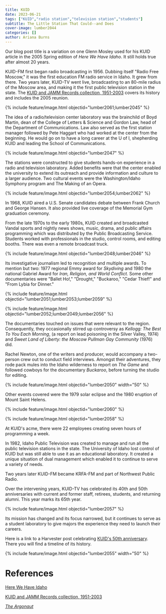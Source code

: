 ```yaml
---
title: KUID 
date: 2023-06-21
tags: ["KUID","radio station","television station","students"]
subtitle: The Little Station That Could--and Does
cover-image: lumber2044
categories: []
author: Ariana Burns
---
```

Our blog post title is a variation on one Glenn Mosley used for his KUID article in the 2005 Spring edition of *Here We Have Idaho*. It still holds true after almost 20 years.

KUID-FM first began radio broadcasting in 1956. Dubbing itself "Radio Free Moscow," it was the first education FM radio service in Idaho. It grew from there. Two years later, KUID-TV went live, broadcasting to an 80-mile radius of the Moscow area, and making it the first public television station in the state. The [KUID and JAMM Records collection, 1951-2003](https://archiveswest.orbiscascade.org/ark:80444/xv851765) covers its history and includes the 2005 reunion.

{% include feature/image.html objectid="lumber2061;lumber2045" %}

The idea of a radio/television center laboratory was the brainchild of Boyd Martin, dean of the College of Letters & Science and Gordon Law, head of the Department of Communications. Law also served as the first station manager followed by Pete Haggart who had worked at the center from the beginning. He would go on to have a long career at the U of I, shepherding KUID and leading the School of Communications.

{% include feature/image.html objectid="lumber2047" %}

The stations were constructed to give students hands-on experience in a radio and television laboratory. Added benefits were that the center enabled the university to extend its outreach and provide information and culture to a larger audience. Two cultural events were the Washington/Idaho Symphony program and The Making of an Opera. 

{% include feature/image.html objectid="lumber2054;lumber2062" %}

In 1968, KUID aired a U.S. Senate candidates debate between Frank Church and George Hansen. It also provided live coverage of the Memorial Gym graduation ceremony.

From the late 1970s to the early 1980s, KUID created and broadcasted Vandal sports and nightly news shows, music, drama, and public affairs programming which was distributed by the Public Broadcasting Service. Students worked with professionals in the studio, control rooms, and editing booths. There was even a remote broadcast truck.

{% include feature/image.html objectid="lumber2048;lumber2046" %}

Its investigative journalism led to recognition and multiple awards. To mention but two: 1977 regional Emmy award for *Skydiving* and 1980 the national Gabriel Award for *Iran, Religion, and World Conflict.* Some other documentaries were "Ballet Ho!," "Drought," "Buckaroo," "Cedar Thief!" and "From Lybia for Dinner."

{% include feature/image.html objectid="lumber2051;lumber2053;lumber2059" %}

{% include feature/image.html objectid="lumber2052;lumber2049;lumber2056" %}

The documentaries touched on issues that were relevant to the region. Consequently, they occasionally stirred up controversy as *Kellogg: The Best To You Each Morning*, (a report on lead poisoning in the Silver Valley, 1974) and *Sweet Land of Liberty: the Moscow Pullman Gay Community* (1976) did. 

Rachel Newton, one of the writers and producer, would accompany a two-person crew out to conduct field interviews. Amongst their adventures, they rode pack mules into the Idaho wilderness to report on *The Game* and followed cowboys for the documentary *Buckaroo*, before turning the studio for editing.

{% include feature/image.html objectid="lumber2050" width="50" %}

Other events covered were the 1979 solar eclipse and the 1980 eruption of Mount Saint Helens.

{% include feature/image.html objectid="lumber2060" %}  

{% include feature/image.html objectid="lumber2058" %}  

At KUID's acme, there were 22 employees creating seven hours of programming a week. 

In 1982, Idaho Public Television was created to manage and run all the public television stations in the state. The University of Idaho lost control of KUID but was still able to use it as an educational laboratory. It created a unique situation of dual management which enabled it to continue to serve a variety of needs.  

Two years later KUID-FM became KRFA-FM and part of Northwest Public Radio. 

Over the intervening years, KUID-TV has celebrated its 40th and 50th anniversaries with current and former staff, retirees, students, and returning alumni. This year marks its 65th year. 

{% include feature/image.html objectid="lumber2057" %}

Its mission has changed and its focus narrowed, but it continues to serve as a student laboratory to give majors the experience they need to launch their careers.

Here is a link to a Harvester post celebrating [KUID's 50th anniversary](https://harvester.lib.uidaho.edu/posts/2015/10/09/happy-50th-anniversary-kuid.html). There you will find a timeline of its history.

{% include feature/image.html objectid="lumber2055" width="50" %}

# References

[Here We Have Idaho](https://www.lib.uidaho.edu/digital/hwhi/)

[KUID and JAMM Records collection, 1951-2003](https://archiveswest.orbiscascade.org/ark:80444/xv851765)

[*The Argonaut*](https://www.lib.uidaho.edu/digital/argonaut/)